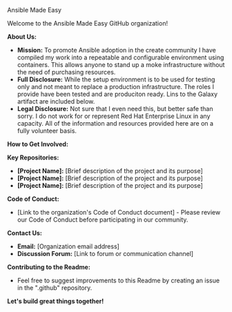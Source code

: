 Ansible Made Easy

Welcome to the Ansible Made Easy GitHub organization! 

**About Us:**

* **Mission:** To promote Ansible adoption in the create community I have compiled my work into a repeatable and configurable environment using containers. This allows anyone to stand up a moke infrastructure without the need of purchasing resources.  
* **Full Disclosure:** While the setup environment is to be used for testing only and not meant to replace a production infrastructure. The roles I provide have been tested and are produciton ready. Lins to the Galaxy artifact are included below.
* **Legal Disclosure:** Not sure that I even need this, but better safe than sorry. I do not work for or represent Red Hat Enterprise Linux in any capacity. All of the information and resources provided here are on a fully volunteer basis.  

**How to Get Involved:**


**Key Repositories:**

* **[Project Name]:** [Brief description of the project and its purpose]
* **[Project Name]:** [Brief description of the project and its purpose]
* **[Project Name]:** [Brief description of the project and its purpose] 

**Code of Conduct:**

* [Link to the organization's Code of Conduct document] - Please review our Code of Conduct before participating in our community.

**Contact Us:**

* **Email:** [Organization email address] 
* **Discussion Forum:** [Link to forum or communication channel] 

**Contributing to the Readme:**

* Feel free to suggest improvements to this Readme by creating an issue in the ".github" repository. 

**Let's build great things together!** 
